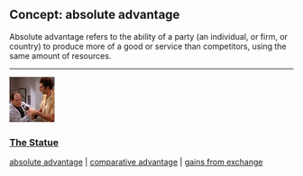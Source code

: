 ## Concept: absolute advantage

Absolute advantage refers to the ability of a party (an individual, or firm, or country) to produce more of a good or service than competitors, using the same amount of resources.

<hr>
<div class="clip-listing">
<img src="media/icons/statue.jpg" alt="The Statue icon">

### [The Statue](/clip/14/)

[absolute advantage](/concept/absolute-advantage/) | [comparative advantage](/concept/comparative-advantage/) | [gains from exchange](/concept/gains-from-exchange/)
</div>

